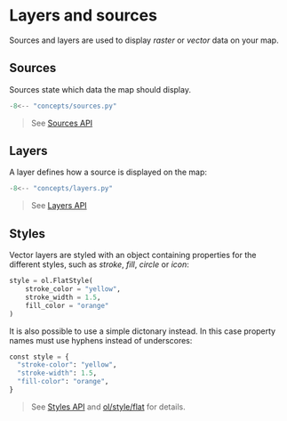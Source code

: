 # Layers and sources

Sources and layers are used to display _raster_ or _vector_ data on your map.  

## Sources

Sources state which data the map should display.

```python
-8<-- "concepts/sources.py"
```

> See [Sources API](../../api/sources/)

## Layers

 A layer defines how a source is displayed on the map:

```python
-8<-- "concepts/layers.py"
```

> See [Layers API](../../api/layers/)

## Styles

Vector layers are styled with an object containing properties for the different styles, such as _stroke_, _fill_, _circle_ or _icon_:

```python
style = ol.FlatStyle(
    stroke_color = "yellow",
    stroke_width = 1.5,
    fill_color = "orange" 
)
```

It is also possible to use a simple dictonary instead. In this case property names must use hyphens instead
of underscores:

```python
const style = {
  "stroke-color": "yellow",
  "stroke-width": 1.5,
  "fill-color": "orange",
}
```

> See [Styles API](../../api/styles/) and [ol/style/flat](https://openlayers.org/en/latest/apidoc/module-ol_style_flat.html) for details.
